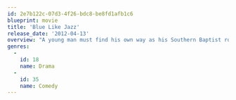 ```yaml
---
id: 2e7b122c-07d3-4f26-bdc8-be8fd1afb1c6
blueprint: movie
title: 'Blue Like Jazz'
release_date: '2012-04-13'
overview: "A young man must find his own way as his Southern Baptist roots don't seem to be acceptable at his new liberal arts college."
genres:
  -
    id: 18
    name: Drama
  -
    id: 35
    name: Comedy
---
```

